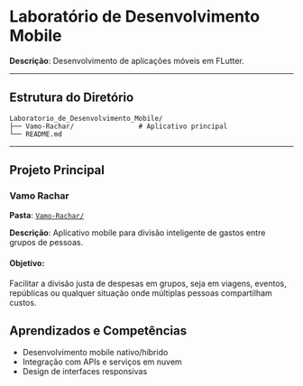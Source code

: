 # Laboratório de Desenvolvimento Mobile

**Descrição**: Desenvolvimento de aplicações móveis em FLutter.

---

## Estrutura do Diretório

```
Laboratorio_de_Desenvolvimento_Mobile/
├── Vamo-Rachar/                # Aplicativo principal
└── README.md
```

---

## Projeto Principal

### Vamo Rachar
**Pasta**: [`Vamo-Rachar/`](./Vamo-Rachar/)

**Descrição**: Aplicativo mobile para divisão inteligente de gastos entre grupos de pessoas.

#### Objetivo:
Facilitar a divisão justa de despesas em grupos, seja em viagens, eventos, repúblicas ou qualquer situação onde múltiplas pessoas compartilham custos.

## Aprendizados e Competências
- Desenvolvimento mobile nativo/híbrido
- Integração com APIs e serviços em nuvem
- Design de interfaces responsivas